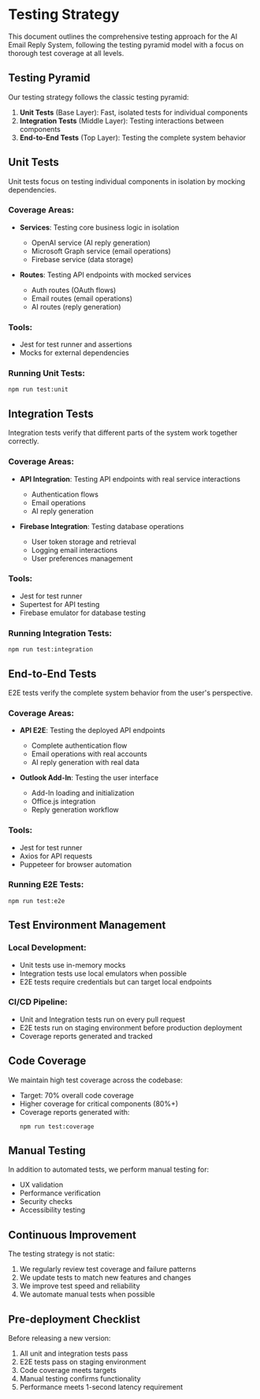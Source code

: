 # Testing Strategy

This document outlines the comprehensive testing approach for the AI Email Reply System, following the testing pyramid model with a focus on thorough test coverage at all levels.

## Testing Pyramid

Our testing strategy follows the classic testing pyramid:

1. **Unit Tests** (Base Layer): Fast, isolated tests for individual components
2. **Integration Tests** (Middle Layer): Testing interactions between components
3. **End-to-End Tests** (Top Layer): Testing the complete system behavior

## Unit Tests

Unit tests focus on testing individual components in isolation by mocking dependencies.

### Coverage Areas:

- **Services**: Testing core business logic in isolation
  - OpenAI service (AI reply generation)
  - Microsoft Graph service (email operations)
  - Firebase service (data storage)
  
- **Routes**: Testing API endpoints with mocked services
  - Auth routes (OAuth flows)
  - Email routes (email operations)
  - AI routes (reply generation)

### Tools:
- Jest for test runner and assertions
- Mocks for external dependencies

### Running Unit Tests:
```
npm run test:unit
```

## Integration Tests

Integration tests verify that different parts of the system work together correctly.

### Coverage Areas:

- **API Integration**: Testing API endpoints with real service interactions
  - Authentication flows
  - Email operations
  - AI reply generation
  
- **Firebase Integration**: Testing database operations
  - User token storage and retrieval
  - Logging email interactions
  - User preferences management

### Tools:
- Jest for test runner
- Supertest for API testing
- Firebase emulator for database testing

### Running Integration Tests:
```
npm run test:integration
```

## End-to-End Tests

E2E tests verify the complete system behavior from the user's perspective.

### Coverage Areas:

- **API E2E**: Testing the deployed API endpoints
  - Complete authentication flow
  - Email operations with real accounts
  - AI reply generation with real data
  
- **Outlook Add-In**: Testing the user interface
  - Add-In loading and initialization
  - Office.js integration
  - Reply generation workflow

### Tools:
- Jest for test runner
- Axios for API requests
- Puppeteer for browser automation

### Running E2E Tests:
```
npm run test:e2e
```

## Test Environment Management

### Local Development:
- Unit tests use in-memory mocks
- Integration tests use local emulators when possible
- E2E tests require credentials but can target local endpoints

### CI/CD Pipeline:
- Unit and Integration tests run on every pull request
- E2E tests run on staging environment before production deployment
- Coverage reports generated and tracked

## Code Coverage

We maintain high test coverage across the codebase:

- Target: 70% overall code coverage
- Higher coverage for critical components (80%+)
- Coverage reports generated with:
  ```
  npm run test:coverage
  ```

## Manual Testing

In addition to automated tests, we perform manual testing for:

- UX validation
- Performance verification
- Security checks
- Accessibility testing

## Continuous Improvement

The testing strategy is not static:

1. We regularly review test coverage and failure patterns
2. We update tests to match new features and changes
3. We improve test speed and reliability
4. We automate manual tests when possible

## Pre-deployment Checklist

Before releasing a new version:

1. All unit and integration tests pass
2. E2E tests pass on staging environment
3. Code coverage meets targets
4. Manual testing confirms functionality
5. Performance meets 1-second latency requirement
